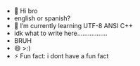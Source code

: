- 👋 Hi bro
-  english or spanish?
- 🌱 I’m currently learning UTF-8 ANSI C++
- idk what to write here.................
- BRUH
- 😄 >:)
- ⚡ Fun fact: i dont have a fun fact

<!---
XDXD0188/XDXD0188 is a ✨ special ✨ repository because its `README.md` (this file) appears on your GitHub profile.
You can click the Preview link to take a look at your changes.
--->

